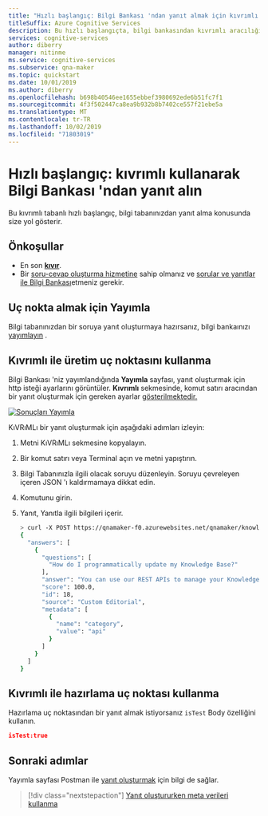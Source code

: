```yaml
---
title: "Hızlı başlangıç: Bilgi Bankası 'ndan yanıt almak için kıvrımlı kullanma-Soru-Cevap Oluşturma"
titleSuffix: Azure Cognitive Services
description: Bu hızlı başlangıçta, bilgi bankasından kıvrımlı aracılığıyla yanıt alma işlemi adım adım gösterilmektedir.
services: cognitive-services
author: diberry
manager: nitinme
ms.service: cognitive-services
ms.subservice: qna-maker
ms.topic: quickstart
ms.date: 10/01/2019
ms.author: diberry
ms.openlocfilehash: b698b40546ee1655ebbef3980692ede6b51fc7f1
ms.sourcegitcommit: 4f3f502447ca8ea9b932b8b7402ce557f21ebe5a
ms.translationtype: MT
ms.contentlocale: tr-TR
ms.lasthandoff: 10/02/2019
ms.locfileid: "71803019"
---
```

# <a name="quickstart-get-answer-from-knowledge-base-using-curl"></a>Hızlı başlangıç: kıvrımlı kullanarak Bilgi Bankası 'ndan yanıt alın

Bu kıvrımlı tabanlı hızlı başlangıç, bilgi tabanınızdan yanıt alma konusunda size yol gösterir.

## <a name="prerequisites"></a>Önkoşullar

* En son [**kıvır**](https://curl.haxx.se/).
* Bir [soru-cevap oluşturma hizmetine](../How-To/set-up-qnamaker-service-azure.md) sahip olmanız ve [sorular ve yanıtlar ile Bilgi Bankası](../Tutorials/create-publish-query-in-portal.md)etmeniz gerekir.

## <a name="publish-to-get-endpoint"></a>Uç nokta almak için Yayımla

Bilgi tabanınızdan bir soruya yanıt oluşturmaya hazırsanız, bilgi bankaınızı [yayımlayın](../Quickstarts/create-publish-knowledge-base.md#publish-the-knowledge-base) .

## <a name="use-production-endpoint-with-curl"></a>Kıvrımlı ile üretim uç noktasını kullanma

Bilgi Bankası 'niz yayımlandığında **Yayımla** sayfası, yanıt oluşturmak için http isteği ayarlarını görüntüler. **Kıvrımlı** sekmesinde, komut satırı aracından bir yanıt oluşturmak için gereken ayarlar [gösterilmektedir.](https://www.getpostman.com)

[![Sonuçları Yayımla](../media/qnamaker-use-to-generate-answer/curl-command-on-publish-page.png)](../media/qnamaker-use-to-generate-answer/curl-command-on-publish-page.png#lightbox)

KıVRıMLı bir yanıt oluşturmak için aşağıdaki adımları izleyin:

1. Metni KıVRıMLı sekmesine kopyalayın. 
1. Bir komut satırı veya Terminal açın ve metni yapıştırın.
1. Bilgi Tabanınızla ilgili olacak soruyu düzenleyin. Soruyu çevreleyen içeren JSON 'ı kaldırmamaya dikkat edin.
1. Komutunu girin. 
1. Yanıt, Yanıtla ilgili bilgileri içerir. 

    ```bash
    > curl -X POST https://qnamaker-f0.azurewebsites.net/qnamaker/knowledgebases/1111f8c-d01b-4698-a2de-85b0dbf3358c/generateAnswer -H "Authorization: EndpointKey 111841fb-c208-4a72-9412-03b6f3e55ca1" -H "Content-type: application/json" -d "{'question':'How do I programmatically update my Knowledge Base?'}"
    {
      "answers": [
        {
          "questions": [
            "How do I programmatically update my Knowledge Base?"
          ],
          "answer": "You can use our REST APIs to manage your Knowledge Base. See here for details: https://docs.microsoft.com/rest/api/cognitiveservices/qnamaker/knowledgebase/update",
          "score": 100.0,
          "id": 18,
          "source": "Custom Editorial",
          "metadata": [
            {
              "name": "category",
              "value": "api"
            }
          ]
        }
      ]
    }
    ```

## <a name="use-staging-endpoint-with-curl"></a>Kıvrımlı ile hazırlama uç noktası kullanma

Hazırlama uç noktasından bir yanıt almak istiyorsanız `isTest` Body özelliğini kullanın.

```json
isTest:true
```

## <a name="next-steps"></a>Sonraki adımlar

Yayımla sayfası Postman ile [yanıt oluşturmak](get-answer-from-kb-using-postman.md) için bilgi de sağlar. 

> [!div class="nextstepaction"]
> [Yanıt oluştururken meta verileri kullanma](../How-to/metadata-generateanswer-usage.md)

